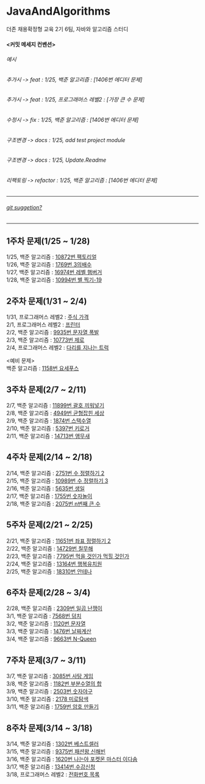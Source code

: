
# JavaAndAlgorithms
더존 채용확정형 교육 2기 6팀, 자바와 알고리즘 스터디 </br>
#### <커밋 메세지 컨벤션>  
###### 예시</br> 
###### 추가시 -> feat : 1/25, 백준 알고리즘 : [1406번 에디터 문제] </br>
###### 추가시 -> feat : 1/25, 프로그래머스 레벨2 : [가장 큰 수 문제] </br>
###### 수정시 -> fix : 1/25, 백준 알고리즘 : [1406번 에디터 문제] </br>
###### 구조변경 -> docs : 1/25, add test project module  </br>
###### 구조변경 -> docs : 1/25, Update.Readme  </br>
###### 리팩토링 -> refactor : 1/25, 백준 알고리즘 : [1406번 에디터 문제] </br>
---
###### [git suggetion?](https://nesoy.github.io/articles/2019-11/Github-suggestion) </br>
---
## 1주차 문제(1/25 ~ 1/28)
1/25, 백준 알고리즘  : [10872번 팩토리얼](https://www.acmicpc.net/problem/10872) </br>
1/26, 백준 알고리즘  : [1769번 3의배수](https://www.acmicpc.net/problem/1769) </br>
1/27, 백준 알고리즘  : [16974번 레벨 햄버거](https://www.acmicpc.net/problem/16974) </br>
1/28, 백준 알고리즘  : [10994번 별 찍기-19](https://www.acmicpc.net/problem/10994) </br>

## 2주차 문제(1/31 ~ 2/4)
1/31, 프로그래머스 레벨2 : [주식 가격](https://programmers.co.kr/learn/courses/30/lessons/42584) </br>
2/1, 프로그래머스 레벨2 : [프린터](https://programmers.co.kr/learn/courses/30/lessons/42587) </br>
2/2, 백준 알고리즘  : [9935번 문자열 폭발](https://www.acmicpc.net/problem/9935) </br>
2/3, 백준 알고리즘  : [10773번 제로](https://www.acmicpc.net/problem/10773) </br>
2/4, 프로그래머스 레벨2 : [다리를 지나는 트럭](https://programmers.co.kr/learn/courses/30/lessons/42583) </br>

<예비 문제></br>
백준 알고리즘  : [1158번 요세푸스](https://www.acmicpc.net/problem/1158) </br>

## 3주차 문제(2/7 ~ 2/11)
2/7, 백준 알고리즘 : [11899번 괄호 끼워넣기](https://www.acmicpc.net/problem/11899) </br>
2/8, 백준 알고리즘 : [4949번 균형잡힌 세상](https://www.acmicpc.net/problem/4949) </br>
2/9, 백준 알고리즘 : [1874번 스택수열](https://www.acmicpc.net/problem/1874) </br>
2/10, 백준 알고리즘 : [5397번 키로거](https://www.acmicpc.net/problem/5397) </br>
2/11, 백준 알고리즘 : [14713번 앵무새](https://www.acmicpc.net/problem/14713) </br>
  
## 4주차 문제(2/14 ~ 2/18)
2/14, 백준 알고리즘 : [2751번 수 정렬하기 2](https://www.acmicpc.net/problem/2751) </br>
2/15, 백준 알고리즘 : [10989번 수 정렬하기 3](https://www.acmicpc.net/problem/10989) </br>
2/16, 백준 알고리즘 : [5635번 생일](https://www.acmicpc.net/problem/5635) </br>
2/17, 백준 알고리즘 : [1755번 숫자놀이](https://www.acmicpc.net/problem/1755) </br>
2/18, 백준 알고리즘 : [2075번 n번째 큰 수](https://www.acmicpc.net/problem/2075) </br>

## 5주차 문제(2/21 ~ 2/25)
2/21, 백준 알고리즘 : [11651번 좌표 정렬하기 2](https://www.acmicpc.net/problem/11651) </br>
2/22, 백준 알고리즘 : [14729번 칠무해](https://www.acmicpc.net/problem/14729) </br>
2/23, 백준 알고리즘 : [7795번 먹을 것인가 먹힐 것인가](https://www.acmicpc.net/problem/7795) </br>
2/24, 백준 알고리즘 : [13164번 행복유치원](https://www.acmicpc.net/problem/13164) </br>
2/25, 백준 알고리즘 : [18310번 안테나](https://www.acmicpc.net/problem/18310) </br>

## 6주차 문제(2/28 ~ 3/4)
2/28, 백준 알고리즘 : [2309번 일곱 난쟁이](https://www.acmicpc.net/problem/2309) </br>
3/1, 백준 알고리즘 : [7568번 덩치](https://www.acmicpc.net/problem/7568) </br>
3/2, 백준 알고리즘 : [1120번 문자열](https://www.acmicpc.net/problem/1120) </br>
3/3, 백준 알고리즘 : [1476번 날짜계산](https://www.acmicpc.net/problem/1476) </br>
3/4, 백준 알고리즘 : [9663번 N-Queen](https://www.acmicpc.net/problem/9663) </br>

## 7주차 문제(3/7 ~ 3/11)
3/7, 백준 알고리즘 : [3085번 사탕 게임](https://www.acmicpc.net/problem/3085) </br>
3/8, 백준 알고리즘 : [1182번 부분수열의 합](https://www.acmicpc.net/problem/1182) </br>
3/9, 백준 알고리즘 : [2503번 숫자야구](https://www.acmicpc.net/problem/2503) </br>
3/10, 백준 알고리즘 : [2178 미로탐색](https://www.acmicpc.net/problem/2178) </br>
3/11, 백준 알고리즘 : [1759번 암호 만들기](https://www.acmicpc.net/problem/1759) </br>

## 8주차 문제(3/14 ~ 3/18)
3/14, 백준 알고리즘 : [1302번 베스트셀러](https://www.acmicpc.net/problem/1302) </br>
3/15, 백준 알고리즘 : [9375번 패션왕 신해빈](https://www.acmicpc.net/problem/9375) </br>
3/16, 백준 알고리즘 : [1620번 나는야 포켓몬 마스터 이다솜](https://www.acmicpc.net/problem/1620) </br>
3/17, 백준 알고리즘 : [13414번 수강신청](https://www.acmicpc.net/problem/13414) </br>
3/18, 프로그래머스 레벨2 : [전화번호 목록](https://programmers.co.kr/learn/courses/30/lessons/42577) </br>
